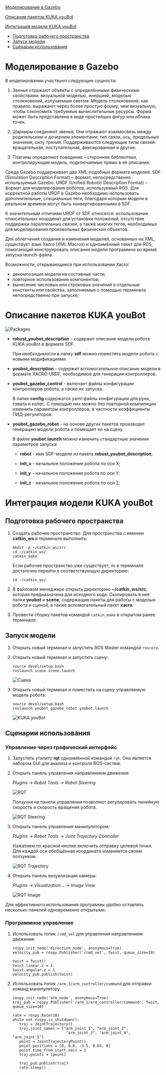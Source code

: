 [Моделирование в Gazebo](#Моделирование-в-Gazebo)

[Описание пакетов KUKA youBot](#Описание-пакетов-KUKA-youBot)

[Интеграция модели KUKA youBot](#Интеграция-модели-KUKA-youBot)

- [Подготовка рабочего пространства](#Подготовка-рабочего-пространства)
- [Запуск модели](#Запуск-модели)
- [Сценарии использования](#Сценарии-использования)

# Моделирование в Gazebo

В моделировании участвуют следующие сущности:

1. Звенья отражают объекты с определёнными физическими свойствами: визуальной моделью, инерцией, моделью столкновений, излучаемым светом. Модель столкновений, как правило, выражают через более простую форму, чем визуальную, чтобы сэкономить требуемые вычислительные ресурсы. Форма может быть представлена в виде простейших фигур или облака точек.

2. Шарниры соединяют звенья. Они отражают взаимосвязь между родительским и дочерним элементами: тип связи, ось, предельные значения, силу трения. Поддерживаются следующие типы связей: вращательная, поступательная, фиксированная и другие.

3. Плагины определяют поведение – сторонние библиотеки, контролирующие модель, подключаемые прямо в её описании.

Среда Gazebo поддерживает два XML-подобных формата моделей. SDF (Simulation Description Format) – формат, непосредственно используемый Gazebo. URDF (Unified Robotic Description Format) – формат для моделирования роботов, используемый ROS. Для корректной работы URDF в Gazebo необходимо использовать дополнительные, специальные теги, благодаря которым модели в реальном времени могут быть конвертированными в SDF.

К значительным отличиям URDF от SDF относятся: использование относительных координат для установки положений, отсутствие поддержки параллельных связей, а также многих тегов, необходимых для моделирования произвольных физических объектов.

Для облегчения создания и изменения моделей, основанных на XML, существует язык Xacro (XML Macros) и одноимённый пакет для ROS, помогающий конструировать описание модели программно во время запуска launch-файла.

Возможности, открывающиеся при использовании Xacro:

- декомпозиция модели на составные части;
- повторное использование компонентов;
- вынесение числовых или строковых значений в отдельные константы или свойства, заполняемые с помощью терминала непосредственно при запуске;

# Описание пакетов KUKA youBot

![Packages](../../docs/Packages.png)

- **robust_youbot_description** - содержит описание модели робота KUKA youBot в формате SDF.

  При необходимости в папку **sdf** можно поместить модели робота с новыми модификациями.

- **youbot_description** - содержит вспомогательное описание модели в формате XACRO URDF, необходимое для генерации контроллеров.

- **youbot_gazebo_control** - включает файлы конфигурации контроллеров робота, а также их запуска.

  В папке **config** содержатся yaml-файлы конфигурации для руки, схвата и колес. С помощью них можно без повторной компиляции изменить параметры контроллеров, в частности коэффициенты ПИД-регуляторов.

- **youbot_gazebo_robot** - на основе других пакетов производит генерацию модели робота и помещает ее на сцену.

  В файле **youbot.launch** можно изменить стандартные значения параметров запуска:

  - **robot** - имя SDF-модели из пакета **robust_youbot_description**;

  - **init_x** - начальное положение робота по оси X;

  - **init_y** - начальное положение робота по оси Y;

  - **init_z** - начальное положение робота по оси Z;

# Интеграция модели KUKA youBot

## Подготовка рабочего пространства

1. Создать рабочее пространство. Для пространства с именем **catkin_ws** в терминале выполнить:

   ```
   mkdir -p ~/catkin_ws/src
   cd ~/catkin_ws/
   catkin_make
   ```

   Если рабочее пространство уже существует, то в терминале достаточно перейти в соответствующую директорию:

   `cd ~/catkin_ws/`

2. В файловом менеджере открыть директорию **~/catkin_ws/src**, которая предназначена для исходного кода. Скопировать в неё папки **youbot** и **scene**, содержащие пакеты для работы с моделью робота и сценой, а также вспомогательный пакет **xacro**.

3. Провести сборку пакетов командой `catkin_make` в открытом ранее терминале.

## Запуск модели

1. Открыть новый терминал и запустить ROS Master командой `roscore`.

2. Открыть новый терминал и запустить сцену:

   ```
   source devel/setup.bash
   roslaunch scene scene.launch
   ```

   ![Сцена](../../docs/Scene.png)

3. Открыть новый терминал и поместить на сцену управляемую модель робота:

   ```
   source devel/setup.bash
   roslaunch youbot_gazebo_robot youbot.launch
   ```

   ![KUKA youBot](../../docs/Robot.png)

## Сценарии использования

### Управление через графический интерфейс

1. Запустить утилиту **rqt** одноимённой командой `rqt`. Она является набором GUI для анализа и контроля ROS-систем.

2. Открыть панель управления направлением движения:

   _Plugins -> Robot Tools -> Robot Steering_

   ![RQT](../../docs/Rqt.png)

   Ползунки на панели управления позволяют регулировать линейную скорость и скорость вращения робота.

   ![RQT Steering](../../docs/RqtSteering.png)

3. Открыть панель управления манипулятором:

   _Plugins -> Robot Tools -> Joint Trajectory Controller_

   Нажатием по красной кнопке включить отправку целевой точки. Для каждой оси обобщённая координата изменяется своим ползунком.

   ![RQT Trajectory](../../docs/RqtTrajectory.png)

4. Открыть панель визуализации камеры:

   _Plugins -> Visualization... -> Image View_

   ![RQT Image](../../docs/RqtImage.png)

Для эффективного использования программы удобно оставлять несколько панелей одновременно открытыми.

### Программное управление

1. Использовать топик `/cmd_vel` для управления направлением движения:

   ```
   rospy.init_node('direction_node', anonymous=True)
   velocity_pub = rospy.Publisher('/cmd_vel', Twist, queue_size=10)

   twist = Twist()
   twist.linear.x = 1
   twist.angular.z = 1
   velocity_pub.publish(twist)
   ```

2. Использовать топик `/arm_1/arm_controller/command` для отправки команд манипулятору.

   ```
   rospy.init_node('arm_node', anonymous=True)
   traj_pub = rospy.Publisher('/arm_1/arm_controller/command', Twist, queue_size=10)

   rate = rospy.Rate(10)
   while not rospy.is_shutdown():
      traj = JointTrajectory()
      traj.joint_names = ["arm_joint_1", "arm_joint_2",
                           "arm_joint_3", "arm_joint_4", "arm_joint_5"]
      point = JointTrajectoryPoint()
      point.positions = [0, 0.6, -3.5, 0.65, 0]
      point.time_from_start.secs = 1
      traj.points = [point]

      traj_pub.publish(traj)
      rate.sleep()
   ```
